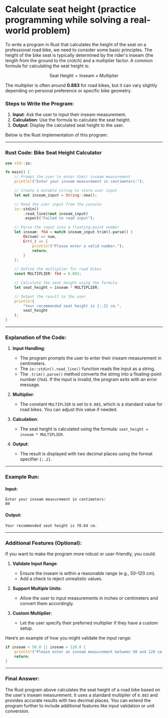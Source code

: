# Calculate seat height (practice programming while solving a real-world problem)

To write a program in Rust that calculates the height of the seat on a professional road bike, we need to consider some basic principles. The height of the bike seat is typically determined by the rider's inseam (the length from the ground to the crotch) and a multiplier factor. A common formula for calculating the seat height is:

$$
\text{Seat Height} = \text{Inseam} \times \text{Multiplier}
$$

The multiplier is often around **0.883** for road bikes, but it can vary slightly depending on personal preference or specific bike geometry.

### Steps to Write the Program:
1. **Input**: Ask the user to input their inseam measurement.
2. **Calculation**: Use the formula to calculate the seat height.
3. **Output**: Display the calculated seat height to the user.

Below is the Rust implementation of this program:

---

### Rust Code: Bike Seat Height Calculator

```rust
use std::io;

fn main() {
    // Prompt the user to enter their inseam measurement
    println!("Enter your inseam measurement in centimeters:");

    // Create a mutable string to store user input
    let mut inseam_input = String::new();

    // Read the user input from the console
    io::stdin()
        .read_line(&mut inseam_input)
        .expect("Failed to read input");

    // Parse the input into a floating-point number
    let inseam: f64 = match inseam_input.trim().parse() {
        Ok(num) => num,
        Err(_) => {
            println!("Please enter a valid number.");
            return;
        }
    };

    // Define the multiplier for road bikes
    const MULTIPLIER: f64 = 0.883;

    // Calculate the seat height using the formula
    let seat_height = inseam * MULTIPLIER;

    // Output the result to the user
    println!(
        "Your recommended seat height is {:.2} cm.",
        seat_height
    );
}
```

---

### Explanation of the Code:
1. **Input Handling**:
   - The program prompts the user to enter their inseam measurement in centimeters.
   - The `io::stdin().read_line()` function reads the input as a string.
   - The `.trim().parse()` method converts the string into a floating-point number (`f64`). If the input is invalid, the program exits with an error message.

2. **Multiplier**:
   - The constant `MULTIPLIER` is set to `0.883`, which is a standard value for road bikes. You can adjust this value if needed.

3. **Calculation**:
   - The seat height is calculated using the formula: `seat_height = inseam * MULTIPLIER`.

4. **Output**:
   - The result is displayed with two decimal places using the format specifier `{:.2}`.

---

### Example Run:
#### Input:
```
Enter your inseam measurement in centimeters:
80
```

#### Output:
```
Your recommended seat height is 70.64 cm.
```

---

### Additional Features (Optional):
If you want to make the program more robust or user-friendly, you could:
1. **Validate Input Range**:
   - Ensure the inseam is within a reasonable range (e.g., 50–120 cm).
   - Add a check to reject unrealistic values.

2. **Support Multiple Units**:
   - Allow the user to input measurements in inches or centimeters and convert them accordingly.

3. **Custom Multiplier**:
   - Let the user specify their preferred multiplier if they have a custom setup.

Here’s an example of how you might validate the input range:

```rust
if inseam < 50.0 || inseam > 120.0 {
    println!("Please enter an inseam measurement between 50 and 120 cm.");
    return;
}
```

---

### Final Answer:
The Rust program above calculates the seat height of a road bike based on the user's inseam measurement. It uses a standard multiplier of `0.883` and provides accurate results with two decimal places. You can extend the program further to include additional features like input validation or unit conversion.
